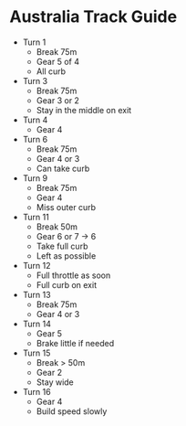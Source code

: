 # Australia Track Guide

- Turn 1
    - Break 75m
    - Gear 5 of 4
    - All curb
- Turn 3
    - Break 75m
    - Gear 3 or 2
    - Stay in the middle on exit
- Turn 4
    - Gear 4
- Turn 6
    - Break 75m
    - Gear 4 or 3
    - Can take curb
- Turn 9
    - Break 75m
    - Gear 4
    - Miss outer curb
- Turn 11
    - Break 50m
    - Gear 6 or 7 -> 6
    - Take full curb
    - Left as possible
- Turn 12
    - Full throttle as soon
    - Full curb on exit
- Turn 13
    - Break 75m
    - Gear 4 or 3
- Turn 14
    - Gear 5
    - Brake little if needed
- Turn 15
    - Break > 50m
    - Gear 2
    - Stay wide
- Turn 16
    - Gear 4
    - Build speed slowly